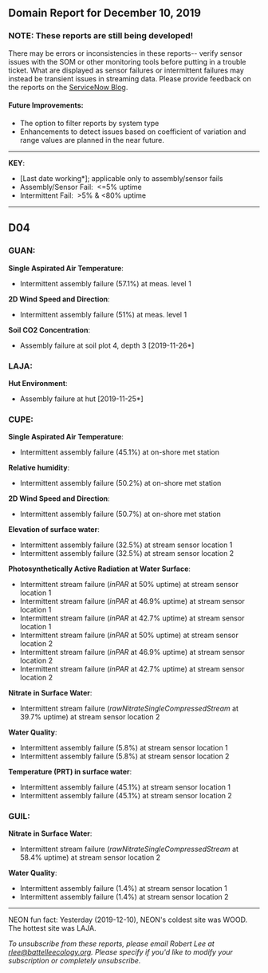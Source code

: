 ## Domain Report for December 10, 2019


### NOTE: These reports are still being developed!
There may be errors or inconsistencies in these reports-- verify sensor issues with the SOM or other monitoring tools before putting in a trouble ticket. What are displayed as sensor failures or intermittent failures may instead be transient issues in streaming data.
Please provide feedback on the reports on the [ServiceNow Blog](https://neon.service-now.com/community?id=community_blog&sys_id=9b4fbe8adbed734017ecf9041d9619be).

#### Future Improvements: 
 - The option to filter reports by system type 
 - Enhancements to detect issues based on coefficient of variation and range values are planned in the near future.

***

**KEY**:

 - [Last date working*]; applicable only to assembly/sensor fails
 - Assembly/Sensor Fail:&nbsp;&nbsp;<=5% uptime
 - Intermittent Fail:&nbsp;&nbsp;>5% & <80% uptime

***
## D04

### GUAN:

**Single Aspirated Air Temperature**:
 - Intermittent assembly failure (57.1%) at meas. level 1

**2D Wind Speed and Direction**:
 - Intermittent assembly failure (51%) at meas. level 1

**Soil CO2 Concentration**:
 - Assembly failure at soil plot 4, depth 3 [2019-11-26*]

### LAJA:

**Hut Environment**:
 - Assembly failure at hut [2019-11-25*]

### CUPE:

**Single Aspirated Air Temperature**:
 - Intermittent assembly failure (45.1%) at on-shore met station

**Relative humidity**:
 - Intermittent assembly failure (50.2%) at on-shore met station

**2D Wind Speed and Direction**:
 - Intermittent assembly failure (50.7%) at on-shore met station

**Elevation of surface water**:
 - Intermittent assembly failure (32.5%) at stream sensor location 1
 - Intermittent assembly failure (32.5%) at stream sensor location 2

**Photosynthetically Active Radiation at Water Surface**:
 - Intermittent stream failure (_inPAR_ at 50% uptime) at stream sensor location 1
 - Intermittent stream failure (_inPAR_ at 46.9% uptime) at stream sensor location 1
 - Intermittent stream failure (_inPAR_ at 42.7% uptime) at stream sensor location 1
 - Intermittent stream failure (_inPAR_ at 50% uptime) at stream sensor location 2
 - Intermittent stream failure (_inPAR_ at 46.9% uptime) at stream sensor location 2
 - Intermittent stream failure (_inPAR_ at 42.7% uptime) at stream sensor location 2

**Nitrate in Surface Water**:
 - Intermittent stream failure (_rawNitrateSingleCompressedStream_ at 39.7% uptime) at stream sensor location 2

**Water Quality**:
 - Intermittent assembly failure (5.8%) at stream sensor location 1
 - Intermittent assembly failure (5.8%) at stream sensor location 2

**Temperature (PRT) in surface water**:
 - Intermittent assembly failure (45.1%) at stream sensor location 1
 - Intermittent assembly failure (45.1%) at stream sensor location 2

### GUIL:

**Nitrate in Surface Water**:
 - Intermittent stream failure (_rawNitrateSingleCompressedStream_ at 58.4% uptime) at stream sensor location 2

**Water Quality**:
 - Intermittent assembly failure (1.4%) at stream sensor location 1
 - Intermittent assembly failure (1.4%) at stream sensor location 2

***
NEON fun fact: Yesterday (2019-12-10), NEON's coldest site was WOOD. The hottest site was LAJA.

_To unsubscribe from these reports, please email Robert Lee at rlee@battelleecology.org. Please specify if you'd like to modify your subscription or completely unsubscribe._
